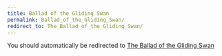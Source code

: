 ```yaml
---
title: Ballad of the Gliding Swan
permalink: Ballad_of_the_Gliding_Swan/
redirect_to: The_Ballad_of_the_Gliding_Swan/
---
```


You should automatically be redirected to [The Ballad of the Gliding Swan](The_Ballad_of_the_Gliding_Swan/)
